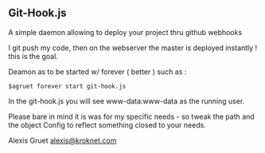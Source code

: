 Git-Hook.js 
---

A simple daemon allowing to deploy your project thru github webhooks

I git push my code, then on the webserver the master is deployed instantly ! this is the goal. 

Deamon as to be started w/ forever ( better ) such as : 

```
$agruet forever start git-hook.js
```

In the git-hook.js you will see www-data:www-data as the running user. 

Please bare in mind it is was for my specific needs - so tweak the path and the object Config to reflect something
closed to your needs. 

Alexis Gruet <alexis@kroknet.com>